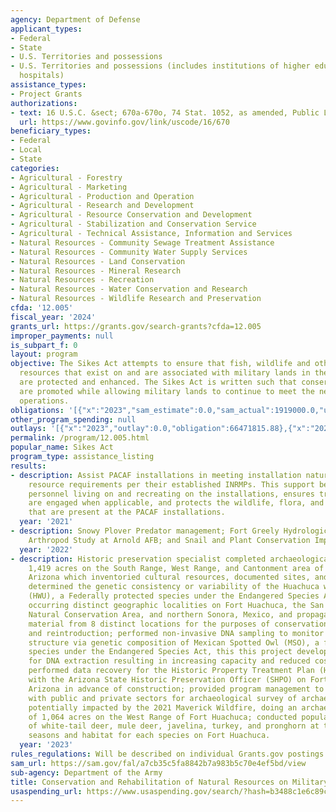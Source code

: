 ```yaml
---
agency: Department of Defense
applicant_types:
- Federal
- State
- U.S. Territories and possessions
- U.S. Territories and possessions (includes institutions of higher education and
  hospitals)
assistance_types:
- Project Grants
authorizations:
- text: 16 U.S.C. &sect; 670a-670o, 74 Stat. 1052, as amended, Public Law 86-797.
  url: https://www.govinfo.gov/link/uscode/16/670
beneficiary_types:
- Federal
- Local
- State
categories:
- Agricultural - Forestry
- Agricultural - Marketing
- Agricultural - Production and Operation
- Agricultural - Research and Development
- Agricultural - Resource Conservation and Development
- Agricultural - Stabilization and Conservation Service
- Agricultural - Technical Assistance, Information and Services
- Natural Resources - Community Sewage Treatment Assistance
- Natural Resources - Community Water Supply Services
- Natural Resources - Land Conservation
- Natural Resources - Mineral Research
- Natural Resources - Recreation
- Natural Resources - Water Conservation and Research
- Natural Resources - Wildlife Research and Preservation
cfda: '12.005'
fiscal_year: '2024'
grants_url: https://grants.gov/search-grants?cfda=12.005
improper_payments: null
is_subpart_f: 0
layout: program
objective: The Sikes Act attempts to ensure that fish, wildlife and other natural
  resources that exist on and are associated with military lands in the United States
  are protected and enhanced. The Sikes Act is written such that conservation activities
  are promoted while allowing military lands to continue to meet the needs of military
  operations.
obligations: '[{"x":"2023","sam_estimate":0.0,"sam_actual":1919000.0,"usa_spending_actual":132978026.8},{"x":"2024","sam_estimate":0.0,"sam_actual":592837.0,"usa_spending_actual":128459935.94},{"x":"2025","sam_estimate":0.0,"sam_actual":1919000.0,"usa_spending_actual":669345.17}]'
other_program_spending: null
outlays: '[{"x":"2023","outlay":0.0,"obligation":66471815.88},{"x":"2024","outlay":0.0,"obligation":51717975.87},{"x":"2025","outlay":0.0,"obligation":0.0}]'
permalink: /program/12.005.html
popular_name: Sikes Act
program_type: assistance_listing
results:
- description: Assist PACAF installations in meeting installation natural and cultural
    resource requirements per their established INRMPs. This support benefits the
    personnel living on and recreating on the installations, ensures tribal partners
    are engaged when applicable, and protects the wildlife, flora, and cultural sites
    that are present at the PACAF installations.
  year: '2021'
- description: Snowy Plover Predator management; Fort Greely Hydrological Analysis;
    Arthropod Study at Arnold AFB; and Snail and Plant Conservation Implementation
  year: '2022'
- description: Historic preservation specialist completed archaeological survey of
    1,419 acres on the South Range, West Range, and Cantonment area of Fort Huachuca,
    Arizona which inventoried cultural resources, documented sites, and isolated artifacts;
    determined the genetic consistency or variability of the Huachuca water umbel
    (HWU), a Federally protected species under the Endangered Species Act, in 10 naturally
    occurring distinct geographic localities on Fort Huachuca, the San Pedro Riparian
    Natural Conservation Area, and northern Sonora, Mexico, and propagation of HWU
    material from 8 distinct locations for the purposes of conservation, restoration,
    and reintroduction; performed non-invasive DNA sampling to monitor population
    structure via genetic composition of Mexican Spotted Owl (MSO), a federally protected
    species under the Endangered Species Act, this this project developed new methods
    for DNA extraction resulting in increasing capacity and reduced cost per sample;
    performed data recovery for the Historic Property Treatment Plan (HPTP) in consultation
    with the Arizona State Historic Preservation Officer (SHPO) on Fort Huachuca,
    Arizona in advance of construction; provided program management to support partnerships
    with public and private sectors for archaeological survey of archaeological sites
    potentially impacted by the 2021 Maverick Wildfire, doing an archaeological survey
    of 1,064 acres on the West Range of Fort Huachuca; conducted population surveys
    of white-tail deer, mule deer, javelina, turkey, and pronghorn at the appropriate
    seasons and habitat for each species on Fort Huachuca.
  year: '2023'
rules_regulations: Will be described on individual Grants.gov postings
sam_url: https://sam.gov/fal/a7cb35c5fa8842b7a983b5c70e4ef5bd/view
sub-agency: Department of the Army
title: Conservation and Rehabilitation of Natural Resources on Military Installations
usaspending_url: https://www.usaspending.gov/search/?hash=b3488c1e6c89c3a3dd68f943f667b801
---
```

